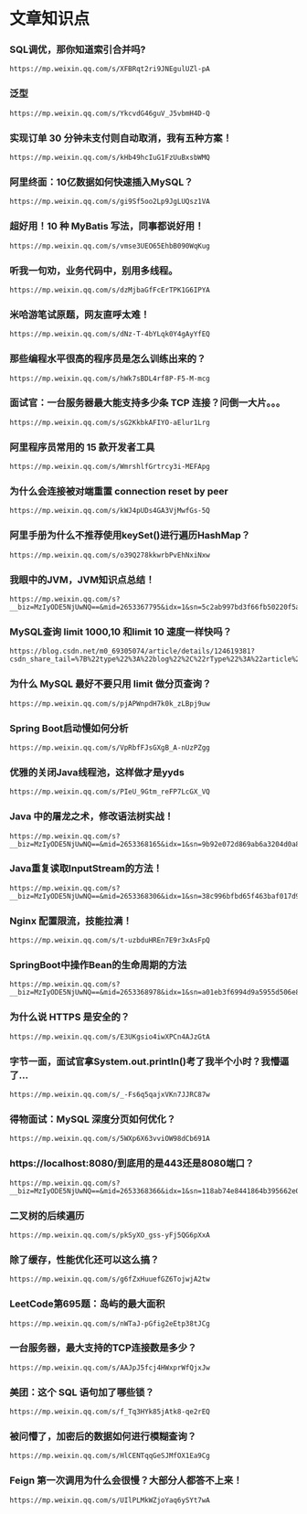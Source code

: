 # 文章知识点



### SQL调优，那你知道索引合并吗?

```
https://mp.weixin.qq.com/s/XFBRqt2ri9JNEgulUZl-pA
```

### 泛型

```
https://mp.weixin.qq.com/s/YkcvdG46guV_J5vbmH4D-Q
```

### 实现订单 30 分钟未支付则自动取消，我有五种方案！

```
https://mp.weixin.qq.com/s/kHb49hcIuG1FzUuBxsbWMQ
```

### 阿里终面：10亿数据如何快速插入MySQL？

```
https://mp.weixin.qq.com/s/gi9Sf5oo2Lp9JgLUQsz1VA
```

### 超好用！10 种 MyBatis 写法，同事都说好用！

```
https://mp.weixin.qq.com/s/vmse3UEO65EhbB090WqKug
```

### 听我一句劝，业务代码中，别用多线程。

```
https://mp.weixin.qq.com/s/dzMjbaGfFcErTPK1G6IPYA
```

### 米哈游笔试原题，网友直呼太难！

```
https://mp.weixin.qq.com/s/dNz-T-4bYLqk0Y4gAyYfEQ
```

### 那些编程水平很高的程序员是怎么训练出来的？

```
https://mp.weixin.qq.com/s/hWk7sBDL4rf8P-F5-M-mcg
```

### 面试官：一台服务器最大能支持多少条 TCP 连接？问倒一大片。。。

```
https://mp.weixin.qq.com/s/sG2KkbkAFIYO-aElur1Lrg
```

### 阿里程序员常用的 15 款开发者工具

```
https://mp.weixin.qq.com/s/WmrshlfGrtrcy3i-MEFApg
```

### 为什么会连接被对端重置 connection reset by peer

```
https://mp.weixin.qq.com/s/kWJ4pUDs4GA3VjMwfGs-5Q
```

### 阿里手册为什么不推荐使用keySet()进行遍历HashMap？

```
https://mp.weixin.qq.com/s/o39Q278kkwrbPvEhNxiNxw
```

### 我眼中的JVM，JVM知识点总结！

```
https://mp.weixin.qq.com/s?__biz=MzIyODE5NjUwNQ==&mid=2653367795&idx=1&sn=5c2ab997bd3f66fb50220f5a71b8aa6c&chksm=f3862405c4f1ad137269de8a776b409dc8019fcdbc2b1b21393af14ecb54a8dc2975b33c82d8&mpshare=1&scene=2&srcid=1212mwLXaI9bWT6cwXFFw5T7&sharer_shareinfo=5f065435ed079d68aae51f3befa058f4&sharer_shareinfo_first=5f065435ed079d68aae51f3befa058f4#rd
```

### MySQL查询 limit 1000,10 和limit 10 速度一样快吗？

```
https://blog.csdn.net/m0_69305074/article/details/124619381?csdn_share_tail=%7B%22type%22%3A%22blog%22%2C%22rType%22%3A%22article%22%2C%22rId%22%3A%22124619381%22%2C%22source%22%3A%22m0_53517143%22%7D&fromshare=blogdetail
```

### 为什么 MySQL 最好不要只用 limit 做分页查询？

```
https://mp.weixin.qq.com/s/pjAPWnpdH7k0k_zLBpj9uw
```

### Spring Boot启动慢如何分析

```
https://mp.weixin.qq.com/s/VpRbfFJsGXgB_A-nUzPZgg
```

### 优雅的关闭Java线程池，这样做才是yyds

```
https://mp.weixin.qq.com/s/PIeU_9Gtm_reFP7LcGX_VQ
```

### Java 中的屠龙之术，修改语法树实战！

```
https://mp.weixin.qq.com/s?__biz=MzIyODE5NjUwNQ==&mid=2653368165&idx=1&sn=9b92e072d869ab6a3204d0a89b0d9d37&chksm=f3862693c4f1af85ce56e6307b068a7108785ce24cc22e12cda9214759d2f560422ffc1b5db0&mpshare=1&scene=2&srcid=1218toAtltBwvHbswfdYIiSI&sharer_shareinfo=248c7a5820807f7b3656c816e3c49bda&sharer_shareinfo_first=248c7a5820807f7b3656c816e3c49bda#rd
```

### Java重复读取InputStream的方法！

```
https://mp.weixin.qq.com/s?__biz=MzIyODE5NjUwNQ==&mid=2653368306&idx=1&sn=38c996bfbd65f463baf017d9ebe6c34c&chksm=f3862604c4f1af12821d658e912f0cce11ff899dfeb4fda5814fe6d56e289911c3a18b4ad59b&mpshare=1&scene=2&srcid=01029BEVWupnw952Tpr8iyHH&sharer_shareinfo=f94d2d188480bd1dfea849d40afed458&sharer_shareinfo_first=f94d2d188480bd1dfea849d40afed458#rd
```

### Nginx 配置限流，技能拉满！

```
https://mp.weixin.qq.com/s/t-uzbduHREn7E9r3xAsFpQ
```

### SpringBoot中操作Bean的生命周期的方法

```
https://mp.weixin.qq.com/s?__biz=MzIyODE5NjUwNQ==&mid=2653368978&idx=1&sn=a01eb3f6994d9a5955d506e8d93881cc&chksm=f3863b64c4f1b272ed576895eab6ebe150a783b1cf92ae2285a89de032b75a07b41aa265b53f&mpshare=1&scene=2&srcid=0117IeL08G41NSex6EENKCEv&sharer_shareinfo=2297dc0deb55e8c8bbb09be423084408&sharer_shareinfo_first=2297dc0deb55e8c8bbb09be423084408#rd
```

### 为什么说 HTTPS 是安全的？

```
https://mp.weixin.qq.com/s/E3UKgsio4iwXPCn4AJzGtA
```

### 字节一面，面试官拿System.out.println()考了我半个小时？我懵逼了...

```
https://mp.weixin.qq.com/s/_-Fs6q5qajxVKn7JJRC87w
```

### 得物面试：MySQL 深度分页如何优化？

```
https://mp.weixin.qq.com/s/5WXp6X63vviOW98dCb691A
```

### https://localhost:8080/到底用的是443还是8080端口？

```
https://mp.weixin.qq.com/s?__biz=MzIyODE5NjUwNQ==&mid=2653368366&idx=1&sn=118ab74e8441864b395662e0f11cefbc&chksm=f38639d8c4f1b0cef73e9084533fe405b105b0a8d8a30e76e4b3c06258f94d540beea6377e20&mpshare=1&scene=2&srcid=01183XzAeEqkszuR8E7k0k3e&sharer_shareinfo=35e8bb32329b22ba04a65cc2bbffa849&sharer_shareinfo_first=35e8bb32329b22ba04a65cc2bbffa849#rd
```

### 二叉树的后续遍历

```
https://mp.weixin.qq.com/s/pkSyXO_gss-yFj5QG6pXxA
```

### 除了缓存，性能优化还可以这么搞？

```
https://mp.weixin.qq.com/s/g6fZxHuuefGZ6TojwjA2tw
```

### LeetCode第695题：岛屿的最大面积

```
https://mp.weixin.qq.com/s/nWTaJ-pGfig2eEtp38tJCg
```

### **一台服务器，最大支持的TCP连接数是多少？**

```
https://mp.weixin.qq.com/s/AAJpJ5fcj4HWxprWfQjxJw
```

### 美团：这个 SQL 语句加了哪些锁？

```
https://mp.weixin.qq.com/s/f_Tq3HYk85jAtk8-qe2rEQ
```

### 被问懵了，加密后的数据如何进行模糊查询？

```
https://mp.weixin.qq.com/s/HlCENTqqGeSJMfOX1Ea9Cg
```

### Feign 第一次调用为什么会很慢？大部分人都答不上来！

```
https://mp.weixin.qq.com/s/UIlPLMkWZjoYaq6ySYt7wA
```







































































